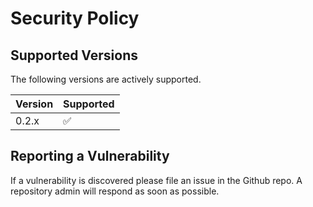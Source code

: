 # Security Policy

## Supported Versions

The following versions are actively supported. 

| Version | Supported          |
| ------- | ------------------ |
| 0.2.x   | :white_check_mark: |

## Reporting a Vulnerability

If a vulnerability is discovered please file an issue in the Github repo. A repository admin will respond as soon as possible. 
